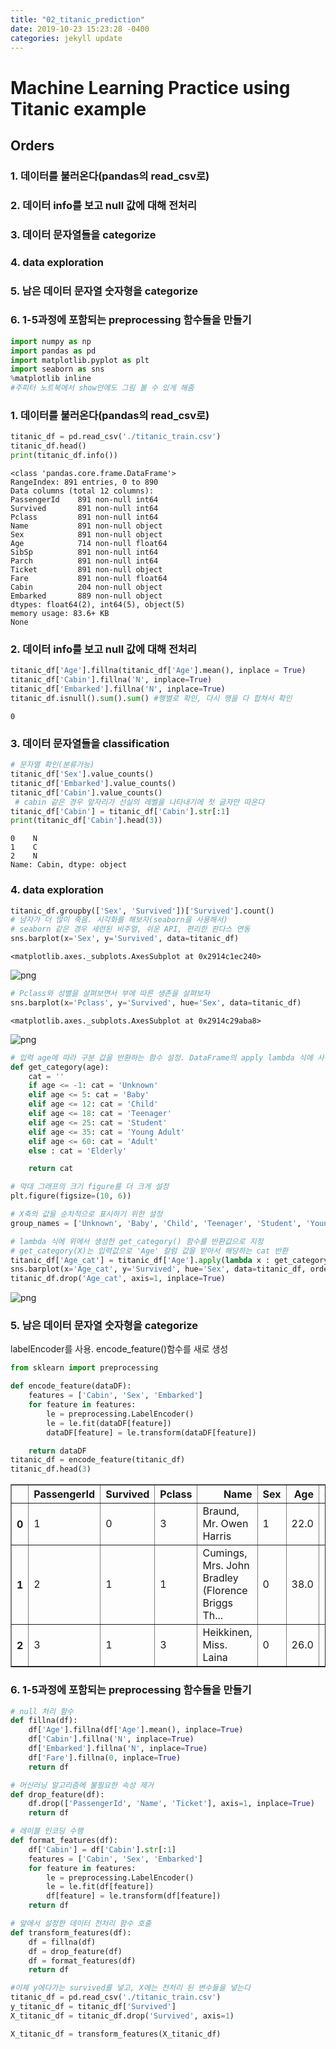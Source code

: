 ```yaml
---
title: "02_titanic_prediction"
date: 2019-10-23 15:23:28 -0400
categories: jekyll update
---
```


# Machine Learning Practice using Titanic example
## Orders
### 1. 데이터를 불러온다(pandas의 read_csv로)
### 2. 데이터 info를 보고 null 값에 대해 전처리
### 3. 데이터 문자열들을 categorize
### 4. data exploration
### 5. 남은 데이터 문자열 숫자형을 categorize 
### 6. 1-5과정에 포함되는 preprocessing 함수들을 만들기


```python
import numpy as np
import pandas as pd
import matplotlib.pyplot as plt
import seaborn as sns
%matplotlib inline 
#주피터 노트북에서 show안에도 그림 볼 수 있게 해줌
```

### 1. 데이터를 불러온다(pandas의 read_csv로)


```python
titanic_df = pd.read_csv('./titanic_train.csv')
titanic_df.head()
print(titanic_df.info())
```

    <class 'pandas.core.frame.DataFrame'>
    RangeIndex: 891 entries, 0 to 890
    Data columns (total 12 columns):
    PassengerId    891 non-null int64
    Survived       891 non-null int64
    Pclass         891 non-null int64
    Name           891 non-null object
    Sex            891 non-null object
    Age            714 non-null float64
    SibSp          891 non-null int64
    Parch          891 non-null int64
    Ticket         891 non-null object
    Fare           891 non-null float64
    Cabin          204 non-null object
    Embarked       889 non-null object
    dtypes: float64(2), int64(5), object(5)
    memory usage: 83.6+ KB
    None
    

### 2. 데이터 info를 보고 null 값에 대해 전처리


```python
titanic_df['Age'].fillna(titanic_df['Age'].mean(), inplace = True)
titanic_df['Cabin'].fillna('N', inplace=True)
titanic_df['Embarked'].fillna('N', inplace=True)
titanic_df.isnull().sum().sum() #행별로 확인, 다시 행을 다 합쳐서 확인
```




    0



### 3. 데이터 문자열들을 classification


```python
# 문자열 확인(분류가능)
titanic_df['Sex'].value_counts()
titanic_df['Embarked'].value_counts()
titanic_df['Cabin'].value_counts()
 # cabin 같은 경우 앞자리가 선실의 레벨을 나타내기에 첫 글자만 따온다
titanic_df['Cabin'] = titanic_df['Cabin'].str[:1]
print(titanic_df['Cabin'].head(3))
```

    0    N
    1    C
    2    N
    Name: Cabin, dtype: object
    

### 4. data exploration


```python
titanic_df.groupby(['Sex', 'Survived'])['Survived'].count()
# 남자가 더 많이 죽음. 시각화를 해보자(seaborn을 사용해서)
# seaborn 같은 경우 세련된 비주얼, 쉬운 API, 편리한 판다스 연동
sns.barplot(x='Sex', y='Survived', data=titanic_df)
```




    <matplotlib.axes._subplots.AxesSubplot at 0x2914c1ec240>




![png](02_titanic_prediction_files/02_titanic_prediction_9_1.png)



```python
# Pclass와 성별을 살펴보면서 부에 따른 생존을 살펴보자
sns.barplot(x='Pclass', y='Survived', hue='Sex', data=titanic_df)
```




    <matplotlib.axes._subplots.AxesSubplot at 0x2914c29aba8>




![png](02_titanic_prediction_files/02_titanic_prediction_10_1.png)



```python
# 입력 age에 따라 구분 값을 반환하는 함수 설정. DataFrame의 apply lambda 식에 사용
def get_category(age):
    cat = ''
    if age <= -1: cat = 'Unknown'
    elif age <= 5: cat = 'Baby'
    elif age <= 12: cat = 'Child'
    elif age <= 18: cat = 'Teenager'
    elif age <= 25: cat = 'Student'
    elif age <= 35: cat = 'Young Adult'
    elif age <= 60: cat = 'Adult'
    else : cat = 'Elderly'

    return cat

# 막대 그래프의 크기 figure를 더 크게 설정
plt.figure(figsize=(10, 6))

# X축의 값을 순차적으로 표시하기 위한 설정
group_names = ['Unknown', 'Baby', 'Child', 'Teenager', 'Student', 'Young Adult', 'Adult', 'Elderly']

# lambda 식에 위에서 생성한 get_category() 함수를 반환값으로 지정
# get_category(X)는 입력값으로 'Age' 칼럼 값을 받아서 해당하는 cat 반환
titanic_df['Age_cat'] = titanic_df['Age'].apply(lambda x : get_category(x))
sns.barplot(x='Age_cat', y='Survived', hue='Sex', data=titanic_df, order=group_names)
titanic_df.drop('Age_cat', axis=1, inplace=True)
```


![png](02_titanic_prediction_files/02_titanic_prediction_11_0.png)


### 5. 남은 데이터 문자열 숫자형을 categorize
labelEncoder를 사용. encode_feature()함수를 새로 생성


```python
from sklearn import preprocessing

def encode_feature(dataDF):
    features = ['Cabin', 'Sex', 'Embarked']
    for feature in features:
        le = preprocessing.LabelEncoder()
        le = le.fit(dataDF[feature])
        dataDF[feature] = le.transform(dataDF[feature])

    return dataDF
titanic_df = encode_feature(titanic_df)
titanic_df.head(3)
```




<div>
<style scoped>
    .dataframe tbody tr th:only-of-type {
        vertical-align: middle;
    }

    .dataframe tbody tr th {
        vertical-align: top;
    }

    .dataframe thead th {
        text-align: right;
    }
</style>
<table border="1" class="dataframe">
  <thead>
    <tr style="text-align: right;">
      <th></th>
      <th>PassengerId</th>
      <th>Survived</th>
      <th>Pclass</th>
      <th>Name</th>
      <th>Sex</th>
      <th>Age</th>
      <th>SibSp</th>
      <th>Parch</th>
      <th>Ticket</th>
      <th>Fare</th>
      <th>Cabin</th>
      <th>Embarked</th>
    </tr>
  </thead>
  <tbody>
    <tr>
      <th>0</th>
      <td>1</td>
      <td>0</td>
      <td>3</td>
      <td>Braund, Mr. Owen Harris</td>
      <td>1</td>
      <td>22.0</td>
      <td>1</td>
      <td>0</td>
      <td>A/5 21171</td>
      <td>7.2500</td>
      <td>7</td>
      <td>3</td>
    </tr>
    <tr>
      <th>1</th>
      <td>2</td>
      <td>1</td>
      <td>1</td>
      <td>Cumings, Mrs. John Bradley (Florence Briggs Th...</td>
      <td>0</td>
      <td>38.0</td>
      <td>1</td>
      <td>0</td>
      <td>PC 17599</td>
      <td>71.2833</td>
      <td>2</td>
      <td>0</td>
    </tr>
    <tr>
      <th>2</th>
      <td>3</td>
      <td>1</td>
      <td>3</td>
      <td>Heikkinen, Miss. Laina</td>
      <td>0</td>
      <td>26.0</td>
      <td>0</td>
      <td>0</td>
      <td>STON/O2. 3101282</td>
      <td>7.9250</td>
      <td>7</td>
      <td>3</td>
    </tr>
  </tbody>
</table>
</div>



### 6. 1-5과정에 포함되는 preprocessing 함수들을 만들기


```python
# null 처리 함수
def fillna(df):
    df['Age'].fillna(df['Age'].mean(), inplace=True)
    df['Cabin'].fillna('N', inplace=True)
    df['Embarked'].fillna('N', inplace=True)
    df['Fare'].fillna(0, inplace=True)
    return df

# 머신러닝 알고리즘에 불필요한 속성 제거
def drop_feature(df):
    df.drop(['PassengerId', 'Name', 'Ticket'], axis=1, inplace=True)
    return df

# 레이블 인코딩 수행
def format_features(df):
    df['Cabin'] = df['Cabin'].str[:1]
    features = ['Cabin', 'Sex', 'Embarked']
    for feature in features:
        le = preprocessing.LabelEncoder()
        le = le.fit(df[feature])
        df[feature] = le.transform(df[feature])
    return df

# 앞에서 설정한 데이터 전처리 함수 호출
def transform_features(df):
    df = fillna(df)
    df = drop_feature(df)
    df = format_features(df)
    return df

#이제 y에다가는 survived를 넣고, X에는 전처리 된 변수들을 넣는다
titanic_df = pd.read_csv('./titanic_train.csv')
y_titanic_df = titanic_df['Survived']
X_titanic_df = titanic_df.drop('Survived', axis=1)

X_titanic_df = transform_features(X_titanic_df)
```
